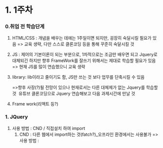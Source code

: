 

# 1. 1주차

### 0.취업 전 학습단계

1. HTML/CSS : 개념을 배우는 데에는 1주일이면 되지만, 굉장히 숙달시킬 필요가 있음
   => 교육 생략, 다만 스스로 클론코딩 등을 통해 꾸준히 숙달시킬 것

2. JS : 제어의 기본이론이 되는 부분으로, 1차적으로는 조금만 배우면 되고 Jquery로 대체되긴 하지만 향후 FrameWork를 잘쓰기 위해서는 제대로 학습할 필요가 있음
   => 현재 JS를 많이 연습했으니 교육 생략

3. library: lib이라고 줄이기도 함, JS만 쓰는 것 보다 업무를 단축시킬 수 있음

   =>향후 사장(?)될 전망이 있으나 현재로서는 다른 대체제가 없는 Jquery를 학습할 것
   ​	유튜브 클론코딩으로 Jquery 연습해보고 다음 과제시간에 만날 것

4. Frame work(리액트 등?)



### 1. JQuery

1. 사용 방법 : CND / 직접설치 하여 import
   1. CND : 다른 웹에서 import하는 것(fatch?)_오프라인 환경에서는 사용불가
       => 사용 방법 : <HEAD><script src = "해당 링크">
   2. 직접설치 : 컴퓨터에 다운로드 후, 상동 


### 2. 유튜브 클론코딩

1. 작성계획
   - HTML에서, DIV로 구획짜넣고 -> CSS대략 만들고 -> 이벤트 구현은 J쿼리로



# 2. 2주차

### 1. 숙제 평가 (보완사항) 

- 페이지 구성을 div로 하지 말고 nav, header등을 사용할 것. **공부할 키워드 : SEO** ✅
- 화살표 함수 사용 좋긴 한데, 코드 난독화 방지를 위해 중괄호 생략은 지양할 것.(return이 있는 경우인지 없는 경우인지 모호함)
- width 측정의 어려움은  grid사용을 통해 보완할 수있음. ***공부할 키워드 : grid***✅
- 반응형 웹을 위하여 @media query를 사용해 볼것. ***공부할 키워드 : 미디어 쿼리***✅
- mouseover/leave 이벤트도 좋지만 hover도 좋음. ***공부할 키워드 : hover***✅
- 기타.  ***공부할 키워드 CSS transperation***  🟨

### 2. 2주차 숙제

1. 유튜브 클론코딩 보완
   - 기존 유튜브 숙제에 animated를 달아볼 것. **단, animate 없이 순수 자바스크립트로** ✅
   - 미디어쿼리를 달아서 화면 축소시의 레이어 변경을 시도할것  🟨
   - SEO를 고려해서 태그를 수정할 것   ✅
   - 컨텐츠를 일일이 넣지 말고 for문 사용해서 추가(?)해볼 것 addChildNodes??   ✅

2. 슬랙 클론코딩
   - 부트스트랩을 활용해서 만들어 볼 것  🟨



# 3. 3주차

### 	1. 숙제 관련 문의사항(제한사항)

   1. vertical-align이 너무 안됨.. 예) 유튜브숙제의 <header> 부분

   2. DOM 요소로서 body를 Jquery로 안됨(일단 그냥 자바스크립트로 구현함)

      ```
      1. Jquery
      #(body).css(~~~) => 안됨
      2. JS
      const body = document.querySelector("body");
      body.style.~~~~ => 됨 
      
      ```

3. navigation bar,(좌측)를 자동으로 늘이고 줄이는걸 했는데 줄어들때 뭔가 버벅거림 

4. 동적으로 생성된 태그들에 eventListener를 달았는데, 순서에 영향을 받는것 같음 
   호이스팅으로 될것 같은데, eventListener를 앞에 작성하면 태그를 인식하지 못함
    4-2. 순서를 바꿔서 인식하게 만들면 첫번째 것만 인식이 되고 이후 추가 생성된 태그들은 eventListener가 인식을 못함

### 2. 숙제 피드백

1. vertical align은 일단 잘 통제되지 않음. 레이아웃을 짜고 각각 조정하는 방향을 추천 (각각 요소가 별도로 div에 들어가도록 div를 일일이 짜도록 하자)

2. eventListener는 스크립트 형식(?)이라서 영구적으로 선언되는 성격의 것이 아님.

   때문에 한번 실행되고, 해당 요소가 삭제된 후 재 생성되더라도 eventListener는 유효하지 않음

   새로운 요소를 달아서 eventListener를 적용하고 싶다면 생성시점에 eventListener를 다시 달아주는 로직이 필요함

3. 네비게이션 바의 확대기능은 글자들의 줄바뀐때문에 지저분하니, 해당 div사이즈를 늘리지 말고 

   가리는 하얀색 불투명 div를 짠다음에 그것의 크기를 키우는 방향으로 해결해볼것

4. setTimeOut으로 사이즈를 변경해봤는데, timeout은 순서대로 변수가 전달이 돼야한다는 조건이 있고,

   비동기 문제 때문에 변수를 일일이, 순서대로, 잘 전달할 수 없을 수도 있다는 리스크가 있음

   setInterval로 사이즈를 변경하고, 적정시점에 clearInterval로 멈추는 방식으로 제어하는게 깔끔할 듯

5. 클릭할 때마다 display none을 추가하는 방식은 class중첩이 심해서 별로임. 

6. 클릭할때마다 +버튼을 지우고 만드는 것은 렌더링을 다시 하게끔하기 때무에 unshift로 끼워넣는 방식 등으로 구현해 볼것. 불필요한 재 렌더링을 최소한 지양할 것

### 3. 통신 교육(Ajax)

- 개요

  통신이란 Client 와 Server 간의 정보전달 기능이며, 방향을 기준으로 나누어 생각해볼 수 있음

  1. Client > Server 
  2. Server > Client 

  또한 통신 방법에 따라 2가지로 나누어 볼 수 있음

  1. HTTP(프로토콜? API방식?) : 요청(Request)과 응답(Response)으로 상호 통신(단발적 통신)
  2. Socket(TCP/IP? 또는 스트리밍도 유사 분류) : 통신이 실시간(?), 연속적으로 유지(채팅, 실시간 데이터 연결 그래프, 검색어 인지 및 자동완성 기능 등)

  HTTP 통신을 할 때  XML, HTTP라는 통신의 정식 규격으로 (웹 표준?) 요청이 이루어져야 하는데

  이 형식에도 Head, Body 등의 구성요소, 구조가 필요함.

  때때로 Body가 없을 때도 있고, Body 외에 다른 요소가 포함되는 경우도 있음. 

  - Head 구성
    - Path or Domaion
    - Method : 요청의 종류(요청시에 나올듯)
    - HTTP Status : 중요, 코드별 유형 숙지할 것( 응답시에만 나올 듯)
  - Body 구성
    - Json 형식
    - 때때로 생략됨(url에 표현되는 것으로 충분할 경우)
      * Rest API 원칙?? Rest하다?? ***공부할 키워드 Rest***  🟨

  

  자바스크립트만 쓰는것보다 내장 Method를 쓰는 것이 유리하듯, HTTP도 Method를 사용하여 다루는 것이 유리함. Method의 주된 종류는 아래와 같음

  | Method | 요약 | 설명                                                     |
  | :----: | ---- | -------------------------------------------------------- |
  |  Get   | 확인 | 서버의  Resource를 읽음                                  |
  |  Post  | 작성 | POST는  서버에 DATA를 보내기 위한 용도                   |
  |  Put   | 수정 | PUT은  서버의 Resource에 Data를 저장하기 위한 용도       |
  | Delete | 삭제 | 요청 Resource를 삭제요청                                 |
  | fetch  |      | 서버에 통신가능한 브라우저 내장 메서드(Ajax 하고는 별개) |

  

Vanilla Javascript보다 Jquery가 간편하듯, 통신 시 쓸 수 있는 Jquery 통신 Library가 Ajax임



### 4. 기타 안내

- 앞으로 클론코딩은 매주 할것
  - 유튜브 보완  🟨
  - 업비트 클론코딩 🟨
- 앞으로 Jquery쓸것(No vanilla JS)



# 4. 4주차(9/30)

### 1.  숙제 문의사항

- **jquery if ( ret ! == undefined)에 관한 사항** 

  todo.js 파일에서, function DeleteItem 기능, finishItem 기능에서 의도치 않은 반복(?) 재귀(?) 기능이 일어나서 동작이 안됨

  1. deleteItem : table의 행을 삭제버튼으로 지울 경우 한줄씩 지워지는 기능인데, 
     의도치 않게 jquery if문으로 빠지면서 삭제를 반복하여 전체 행을 다 삭제시킴
  2. finishItem : 짝수 행의 클릭에서는 문제가 없는데, 홀수행의 체크버튼을 누르면
     의도치 않게 jquery if문으로 빠지면서 css변경이 막힘

- iframe 태그

  유튜브 동영상 하나를 갖다 붙여서 플레이어로 쓰려고 시도했는데 에러남

- 

# 5. 10주차(11/3)

1. css 표기법 

   'input:checked + .slider:before '와 같이 +있는 부분

   들여쓰기로 합쳐진 부분?

# **6. 13주차(11/24)**

| #    | 목표기능                                                   | 구현 | 구현방법                                                     |
| ---- | ---------------------------------------------------------- | ---- | ------------------------------------------------------------ |
| 1    | 지도 mouseenter > table에서 해당도시로 스크롤 이동         | ▲    | offset으로 위치 찾아서 animate({scrollTop})사용, 그런데 완벽하게 작동 안함. |
| 2    | 스크롤 이동에도 불구하고 메뉴 row fixed                    | ▲    | position sticky로 해결, 단 우상단 모서리 문제                |
| 3    | hover시 확장버튼추가 + 확장버튼 클릭시 부가설명창  open    | ㅇ   | -                                                            |
| 4    | 부가설명창에 여행정보추가                                  | x    | 네이버: 백엔드 언어로만 가능  / 관광공사: 키 문제로 에러중   |
| 5    | 스크롤 디자인 + hover에만 스크롤 보이게                    | ▲    | ::webkit-scrollbar css로 해결 / 단 모서리 디테일 고민됨..    |
| 6    | main 페이지 디자인                                         | ▲    | 이미지의 일부만 활용하고, 화면 외부로 내보내서 안보이게 하고픈 이미지가 있음 |
| 7    | main에서 지도보기 눌렀을 때, 지도랑 표 날아오게 하기       |      |                                                              |
| 8    | 내 정보(주소 입력해서 기록하게 하기) + 그때그때 재설정기능 |      |                                                              |
| 9    | 쓸만한 폰트로 바꾸기                                       |      |                                                              |
| 10   | footer디자인 하기                                          | ㅇ   |                                                              |
| 11   | 6개씩 렌더                                                 | ▲    |                                                              |

1. 기타 에러

   - ~~overflow-x: none으로 지정했는데 자꾸 보임, 어떻게 해야 없앨 수 있을지..~~

     ​	>> none이라는 값 없었음. hidden으로 해결

   - 백엔드로만 접근가능한 api가 있어서 백엔드 응답을 return 값으로 사용하려고 시도중, 가능한지?

   - 클릭으로 펼쳐내는 #detail div 에 대하여, 다른 외곽지역을 클릭했을때 닫히게끔 아래 코드를 넣었음. 

     ```
     $("body").click((e) =>{
       if($("#detail").data("status") !== "closed"){
         $("#detail").text("");
         $("#map").css("zIndex", "2")
         $("#detail").data("status", "closed");
         $("#detail").css("width", "0");
       }
     })
     ```

     그러나, 전체 지역인 "body"를 선택자로 잡은 탓에, button클릭조차 body클릭으로 치부되어 button eventListener   까지 먹통이 됨..해결필요

   - 



2. 알게된 것

- position:fixed를 사용할 경우 width와 height가 상속받지 못하는 것을 보임

# 7. 14주차(12/1)

| #    | 목표기능                                                   | 구현 | 구현방법                                                     |
| ---- | ---------------------------------------------------------- | ---- | ------------------------------------------------------------ |
| 1    | 지도 mouseenter > table에서 해당도시로 스크롤 이동         | x    | offset으로 위치 찾아서 animate({scrollTop})사용, 그런데 완벽하게 작동 안함. |
| 2    | 6개씩 렌더(순위 재부여)                                    | ㅇ   | 6개씩 우선 표현후에 최종적으로 재정리 완료                   |
| 3    | 쓸만한 폰트로 바꾸기                                       | ▲    | 일단 바꿈, 글씨체 좋은지는 의문                              |
| 4    | 부가설명창에 여행정보추가                                  | x    | 네이버: 백엔드 언어로만 가능  / 관광공사: 키 문제로 에러중   |
| 5    | main에서 지도보기 눌렀을 때, 지도랑 표 날아오게 하기       |      |                                                              |
| 6    | main 페이지 디자인                                         | ▲    | 이미지의 일부만 활용하고, 화면 외부로 내보내서 안보이게 하고픈 이미지가 있음 |
| 7    | 공기정보에 mousehover시 공기질 설명                        | ㅇ   | title속성 추가                                               |
| 8    | 내 정보(주소 입력해서 기록하게 하기) + 그때그때 재설정기능 |      |                                                              |
| 9    |                                                            |      |                                                              |
| 10   |                                                            |      |                                                              |
| 11   |                                                            |      |                                                              |

1. 기타 에러
   - (SourceTree)Merge했는데, smashed change가 발생하면서,  에러가 생김
   - 중구, 강서구 등 동명의 지명을 오인하여 날씨정보가 잘못 확인되는 에러 확인

2. 알게된 것
   - 

# 8. 15주차(12/8)

1. 기타에러

   - Jquery  사용간에 선택자를 잡는 방법에 관한 문의

     1. event 위치에 해당하는 선택자를 잡을경우, event.CurrentTarget을 중심으로 chlidren()배열을 활용하여 target을 선택하고있음

        예) 

        ```
        const afunction = (e) => {
        	const eventDiv = $(e.currentTarget);
        	const targetBtn = eventDiv.children()[2]// event div 하위 3번째 태그 버튼을 선택하기 위함. 
        }
        ```

        []()

     2. 그러나, Jquery에서는 선택자를 여러개 집어넣어서 구체화 할 수 있는 기능이 있음

        예)

        ```
        $("nav" ".title" "div") // "nav"태그 하위에 있는 "title"클래스하위에 있는 div 태그를 의미
        ```

        

     3. 1번Case에서 2활용방법이 가능하다면 훨씬 쉬울것으로 보임 (에러)

        예)

        ```
        const afunction = (e) => {
        	const eventDiv = $(e.currentTarget);
        	const target = $(eventDiv + "button");
        }
        
        ```

        

   - 하위 개요 만들기 

     라인추가 방법 아이디어

     1. td안에 작은 td element를 만든다.✅
     2. 아예 별개 tr을 기존tr밑에 깔아서 만들고, 상위tr의 디자인을 바꿔준다.

     만들고나서 숨기기/보여주기 아이디어

     1. display:none(block)으로 관리한다. ✅
     2. 그때그때 render시킨다.

     

   - .contents에 /n이 발생하는 이유
   
   - </br>보다 좋은 대안 요청

# 9.16주차(12/15)

- views에서 적용한 각 css간의 관계는?
- Vue에서는 jquery안쓰는지? 혹은 쓸 수 있는지
  - 안씀

# 10.17주차(12/22)

- IndexManager에, 각 td의 넓이를 지정하고 싶은데 css에서 해당 td의 넓이를 지정할때, %로 하면 먹히는데 px로 지정하면 안먹힘

  > 다시 하니 됨

- localStorage 데이터를 가져올때 띄어쓰기 이후 부분이 날아가는 문제

  > input 태그의 value속성의 값은 ' ' 처리를 해야하는데, 내가 안했더니 코드스스로 띄어쓰기 전 부분까지만 ''처리를 해버렸던 것

- 직방카피 : v-for를 사용하고자 하는데 data가 배열인 경우, databinding이 안되고 있음

  > 배열이 참조타입인 것과 연관. 내부 데이터 변경 자체는 데이터 변경인지 trigger가 될 수 없음

- img src를 data에 담아서 사용할 경우, 잘 안됨..(인터넷 주소: 가능 / 로컬 경로 x)

- 뭔가 하나만 잘못써도 에러에서는 하나의 잘못 외에도 여러가지 warning이 표시되는데, 무시해도 되는지?

- router-link에는 @click을 달 수 없는지? 

  > .native로 해결 할 수 있음. 하지만 router-link는 클릭이벤트 리스너를 받기위한 태그가 아니므로, 부적절

# 11. 19주차(01/05)

- vue의 head title은 어디에 있을까 

  > public에 index.html에 있음

- indexManager - 완료 클릭시에 localStorage에 null이 임의로 추가 되는 상황

  > 정확한 원인파악은 진행 필요
  > event의 발생위치와 실제 tr이 매칭되지 않는 case가 발생하고 있었음
  >
  > 의심가는 부분 1 : eventListener를 붙이는 과정에서, 동기/비동기 처리 에러가 났을 수 있음.

- tocManager - contents확장 시에 .number div의 height가 조정되지 않음

  > 

- tocManager - levelclass를 item 객체에 넣을 수 없는지? 

# 13. 21주차(01/19)

1. 완료한 것

   1. vuex활용, store구축 
   2. 레벨조절에 따라 하위레벨 숨기기 기능 구현
      - main 전체 조절, main 개별조절, nav 전체조절, nav 개별조절, finish 전체조절, finish 개별조절

2. 질문할 것

   1. store의 methods? 간의 함수 호출에서는 prameter전달이 2개까지만 가능한 것인지?

      복수의 인자전달이 안돼서 검색해보니 그렇다고 하는 것 같아서

      객체형태로 축약해서 전달시킴. 이게 맞는지?

      > yes

   2. updated는 watch의 상위 호환인가?? 

      watch는 특정 data의 업데이트를 가지, 

      updated는 모든 변화을 감지

      그렇다면 모든 updated는 watch로 대체할 수 있는 것인지? 

   > No updated는 렌더사항이 바뀔 때에 해당되는 얘기라고 함. 
>

3. 내 computed는 return this.$store.getters.getTableRow인데
   
   내 typing에 의해 data수정이 될 때, 나는 dispatch로 store에 있는 tablerow를 수정하고, 그게 getters로 가서 내 computed가 수정될 줄 알았음. 그런데, 그냥 v-model이 단번에 내 computed를 수정시키고 있었음. 내 computed는 return this.$store.getters.getTableRow인데, v-model은 이런것을 무시하고 수정할 수 가 있는 것인지? 해당 computed와 store.getters의 관계는 일치& 양방향 & 동시성이 아닌것인지?? 
   
   > 객체는 참조형 타입이며, 배열내부 객체가 얕게 복사 된 상황, 메모리값을 그대로 가져오는 바람에 생긴문제. 

	

​		4. 마우스 입력 커서 같은것 못없애는지(예 : toc 테이블, 기아 footer list)

4. vuex에서 다른 컴포넌트에서 정의한 함수를 쓸 수 있는가, 

5. 기아) public 어디 있는지?

   

​	

# 14. 23주차(02/09)

- 외부 클릭시 팝업창 삭제, 현재 포커스 취소, 등을 하는 요령(toc에서는 props와 watch를 사용해서 해결함, bodyClocked)
- vuetify resset 어떻게 하는지? https://vuetifyjs.com/en/styles/css-reset/#bootstrapping
- toc 매니저) 삭제쪽 보고 다시 홈테이블로 오면, init이 mounted에 의해 다시 일어나는 모양 // 어떻게 해결하는게 좋을지?



-- 자바스크립트의 역사

-- 노션 열심히 하고 있기

-- ENV 여쭤보기 







**필수조건**

- 이 프로그램의 목적을 명확히 알아야함. 가능성이 있을것 같은 사람을 훈련과정을 통해서 피팅하고 잘 맞아가는 사람을 채용한다는걸 지원자도 명확히 알아야함. 일반적인 인턴프로그램이랑 다를 수있음.
- 교육은 아님. 그러나 많은 그리고 값진 피드백을 주고 그사람의 가능성을 끌어내보려고는 노력할것임. 노력해도 안되겠다는 결론이 나기전까지 많은 피드백과 고민을 함께해볼것임.

**목적**

- 인턴 프로그램의 R&D선제적 접근(필요성에 근거하여). 적합 인원에 대한 성장 및 레오 프로젝트의 피팅 시간 단축

**기간**

- 6개월

**대상**

- 프론트, 백엔드 , 파트 무관

**경력**

- 경력자 비경력자 상관없음.

**조건 사항**

- javascript를 해봤고 하고 싶은사람.

**필요 제출**

- 과제제출 (실질적으로보지는 않을거임. 그러나 어떤일이주어졌을때 만들어서 결과를 제출할수있는 허들을 만드는의미로) - 간단하게 가도됨.
- 왜 지원했음 제출 500자(필수) + 경력 or 기술스택 (자유 있어도되고없어도 됨 )   포트폴리오 제출 하지마세요.

**일정**

지원 기간 - 15일

과정 진행 기간 - 15일 (지원서 검토, 면접, 논의 , 발표)

**최대 인원**

- 0~10명 ( 백엔드 3 이상, 프론트 2 이상) 변동 가능성 높음 , 최대인원 경우에 따라 조금더 늘릴수도있지만 싹수가 안보일경우 0명도 가능, 파트별 인원변동가능 (파트무관도 가능)

**절차**

- 1차 지원서 검토 (대상인원 최대 100명) , 면접대상선발 (인원제한없음, 왜지원했음 작성 우선)

- N:M 면접진행 (면접관 - 태형, 원덕, 건우 or 재민 + @ 1명정도 고민중)  대상 한 그룹당 최대 5명

  ```
  -  오프라인 가능성 높음(방역수칙 준수 및 가능하다면) 온라인으로한다면 대상 그룹 최대 인원수 축소
  
   - 시간 1시간 ( 가능성위주, 개발을 대하는자세위주, 비즈니스에 대한 고민 위주, 문제에 대한 생각의 접근방식 위주) 
  ```

- 면접진행후 필요에 따라  2차면접 개별로 진행가능 결과는 1차적으로 1차면접으로 끝냄. 아리까리한 사람이지만 한번더 보고싶은경우에만 개인적으로 2차 면접진행

- 결과 및 인턴 프로그램 시작

# 프로그램

### 첫 3개월 - 업무준비 및 공부(개인별 공부 및 체화 - 피드백)

- 1개월차  ( 사전 공부 및 개인의 생각정리 논의 ) - 이틀의 시간에 1개의 주제를 가지고 진행(수업아님, 개인의 역량으로 생각을 정리해서 고민해보고 논의해보는자리로 생각의 전개나 접근방식 그리고 정리를 볼예정 논의는 같이함, 정답은 존재 하지 않음.)

  - 시작 부터 2개월차에 대한 파트별 준비할수 있도록 가이드 제공
    - 테스크와 시간산정을 어떻게하면좋을까 - 회원가입 기능을만든다고한다면?(서버는 api1개 가입만, 프론트는 가입페이지 및 완료 만)
  - javascript의 역사
  - script언어와 type언어에 대한 고찰
  - 버전별 문법의 차이와 변환과정 및 치환방법
  - 코드 작성방식에 대한 고민과 의견(콜백 vs promise)
  - 에러 및 로그 처리방식에 대한 고민
  - validation의 적절성
  - 모듈화에 대한 고민
  - 레이어에 대한 고민
  - 버전 관리에 대한고민
  - 테스트 방식에 대한 적절성 및 고민

- 2개월차 - 

  코드를 작성 및 어떤일을 수행함에 따라 어떤생각을 하고 어떤결정을해왔는지를 중점적으로 볼 예정( 가이드 없음, 구두로 힌트는 줄예정, 접근은 노력여부에따라, 결과물 역시 정답없음-본인의 생각이중요)

  - 각 파트별 대한 고민 및 과제 및 피드백 (미결정자시 둘다 할것 혹은 이시점에 결정 가능)
    - 백엔드 - 도서관 만들기(테이블- 고객,책, 대여기록, 예약기록 )
      - 시간산정해보기 - 하루
      - 데이터 베이스 with orm공부 및 설계   - 1주차
      - koa - 2주차
        - restapi
          - api url 및 interface설계방식
          - 레포지터리 구성방식
          - 커넥션 관리방식
          - 레이어 구성방식
      - koa - 3주차 (2주차에 준 피드백을 기반으로 수정된바가 있는지 볼 예정) -
        - graqphl
          - 설계방식
          - 스키마 관리방식
          - 레이어 구성방식
          - grapqh형식의 조회 에대한 이해도
      - kafka 및 도커- 4주차 - 안알려줄거임 어떤식으로든 위에 구성한 소스를 가지고 연결해보는게 목적 조건은 produce와 consume을 할것, 서버한대여도 무관.(경우에따라 위 사항이 딜레이가된다면 진행 안할수도있음)
        - 도커 구성 및 적용 방식
        - dockerFile에 대한 고민
        - kafka에 대하여 무엇을 보고 기억하고이해했는가
    - 프론트 엔드 - 컴포넌트 접근방법과 api연동 및 데이터 핸들링에 대해봄
      - 시간산정해보기 - 하루
      - vue프로젝트 init 및 component 공부, 프로젝트 생성,컴포넌트에 대하여말해보기 - 1 주차
      - 페이지 구성 단일페이지 상관없으나 회사를 소개하는페이지 만들어보기 컴포넌트 2개이상- 2주차
      - 날씨 api연동 준비 및 화면 기획  - 3주차
      - 날씨 api 연동 및 데이터 뿌리기(상단 메뉴탭 2개존재 첫번째는 날씨, 두번째는 vue에 대한 생각 작성, 라우팅 사용) - 4주차

- 3개월차 ( 2개월차에서 프로젝트를함에따라 딜레이가된다면 이부분이 축소가능성있음 )

  - 비즈니스에 대한 고민
    - B2B와 B2C에대한 정리(개발적인 관점에서)
      - 백오피스에 대한 고민
    - 배달 대행과 주문 채널의 차이
    - 배달대행업에서 발생할수있는 유저들이 누가 있을까
    - 배달대행 플랫폼을 만든다면 고민해봐야할 개발적이슈들이 뭐가있을까
  - 업무 방식에 대한 고민
    - 흔히 SI 와 SM에 대한업무 , 그렇다면 플랫폼은? 스타트업은?
    - 테스크와 시간산정에 대한 차이와 고민
    - 애자일과 워터폴에 대한 고민
    - 다른회사에는 어떤 좋은개발문화가 있는거 같고, 거기서 오는 장점과 단점은 뭐가있을것인가.
  - 수습종료 및 소감 혹은 하고싶은말. 회고.

수습종료 1차 평가 및 결과

### 다음 3개월 - 실무 평가(3주 sprint기준 , 4번의 sprint)

기존 팀원들과 페어 방식으로 진행 인원이 짝이 안맞는다면 N:M으로 매칭 . 3주기준 간단한 두개의 테스크를 수행. 문서화작업일수도, 테스트 작성작업일수도, 혹은 간단한 interface작업일수도있음. 모든 개인은 각각 동일한 테스크를 진행하며, 여기서 점수가 발생하지는 않음. 위와 동일하게 접근방식과 생각을 위주로 볼듯.

기존 팀원들은 질문과 답변을 해줄수 있지만 코드에 대한 피드백은 절대 x .

리뷰 과정에서 피드백을 주고 그걸 반영하고 고민하는 과정을 볼것임.

혹시 짠 코드가 나쁘지않다면 실코드에 반영가능성있음.

실질적인 코드를 작성하기위하여 코드오픈의 가능성이 있음 고민해볼것 - 모듈단위로 가능하다면오픈 x

(사실 생각해보면..경력자가 입사해서 1개월 보고 코드 보고 나가도 보안문제는 다 발생함.. 상관없지않으려나)

- sprint 1
  - 공통 테스크 1
  - 공통 테스크 2
- spirnt 2
  - 공통 테스크 1
  - 공통 테스크 2
- sprint 3
  - 공통 테스크 1
  - 공통 테스크 2
- sprint 4
  - 공통 테스크 1
  - 공통 테스크 2

인턴 종료 및 평가 전환여부

- 최종적으로 전환이 필요해보이는사람은 2차 면담(도완님, 재현님) 및 처우 결정
